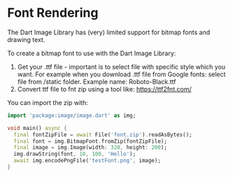 # Font Rendering

The Dart Image Library has (very) limited support for bitmap fonts and drawing text.

To create a bitmap font to use with the Dart Image Library: 
1. Get your .ttf file - important is to select file with specific style
   which you want. For example when you download .ttf file from Google fonts: select
   file from /static folder. Example name: Roboto-Black.ttf
2. Convert ttf file to fnt zip using a tool like: https://ttf2fnt.com/

You can import the zip with:

```dart
import 'package:image/image.dart' as img;

void main() async {
  final fontZipFile = await File('font.zip').readAsBytes();
  final font = img.BitmapFont.fromZip(fontZipFile);
  final image = img.Image(width: 320, height: 200);
  img.drawString(font, 10, 100, 'Hello');
  await img.encodePngFile('testFont.png', image);
}
```
